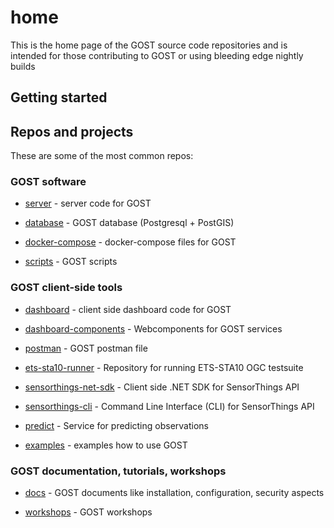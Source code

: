 # home

This is the home page of the GOST source code repositories and is intended for 
those contributing to GOST or using bleeding edge nightly builds

## Getting started

## Repos and projects

These are some of the most common repos:

### GOST software

- [server](https://github.com/geodan/gost) - server code for GOST

- [database](https://github.com/gost/gost-db) - GOST database (Postgresql + PostGIS)

- [docker-compose](https://github.com/gost/docker-compose) - docker-compose files for GOST

- [scripts](https://github.com/gost/scripts) - GOST scripts


### GOST client-side tools

- [dashboard](https://github.com/gost/dashboard) - client side dashboard code for GOST

- [dashboard-components](https://github.com/gost/dashboard-components) - Webcomponents for GOST services

- [postman](https://github.com/gost/postman) - GOST postman file

- [ets-sta10-runner](https://github.com/gost/ets-sta10-runner) - Repository for running ETS-STA10 OGC testsuite

- [sensorthings-net-sdk](https://github.com/gost/sensorthings-net-sdk) - Client side .NET SDK for SensorThings API

- [sensorthings-cli](https://github.com/gost/sensorthings-cli) - Command Line Interface (CLI) for SensorThings API

- [predict](https://github.com/gost/gost-predict) - Service for predicting observations

- [examples](https://github.com/gost/examples) - examples how to use GOST

### GOST documentation, tutorials, workshops

- [docs](https://github.com/gost/docs) - GOST documents like installation, configuration, security aspects

- [workshops](https://github.com/gost/workshops) - GOST workshops





















